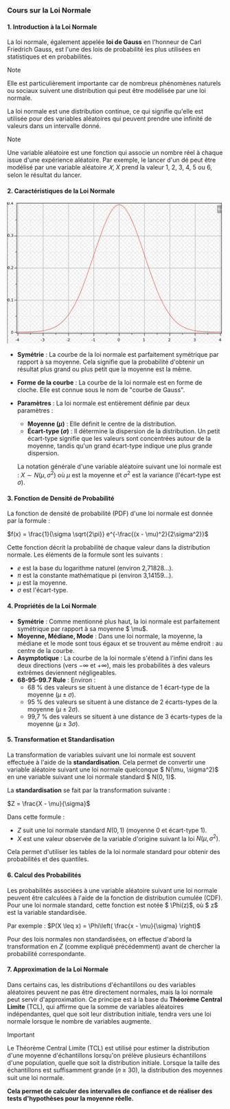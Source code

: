 ### Cours sur la Loi Normale

#### 1. Introduction à la Loi Normale

La loi normale, également appelée **loi de Gauss** en l'honneur de Carl Friedrich Gauss, est l'une des lois de probabilité les plus utilisées en statistiques et en probabilités. 

>[!NOTE]
>Elle est particulièrement importante car de nombreux phénomènes naturels ou sociaux suivent une distribution qui peut être modélisée par une loi normale.

La loi normale est une distribution continue, ce qui signifie qu'elle est utilisée pour des variables aléatoires qui peuvent prendre une infinité de valeurs dans un intervalle donné.

>[!NOTE]
>Une variable aléatoire est une fonction qui associe un nombre réel à chaque issue d'une expérience aléatoire. 
>Par exemple, le lancer d'un dé peut être modélisé par une variable aléatoire $𝑋$, $X$ prend la valeur 1, 2, 3, 4, 5 ou 6, selon le résultat du lancer.

#### 2. Caractéristiques de la Loi Normale

<img src="../images/loi-normal.png" width="500" />

- **Symétrie** : La courbe de la loi normale est parfaitement symétrique par rapport à sa moyenne. Cela signifie que la probabilité d'obtenir un résultat plus grand ou plus petit que la moyenne est la même.
  
- **Forme de la courbe** : La courbe de la loi normale est en forme de cloche. Elle est connue sous le nom de "courbe de Gauss". 

- **Paramètres** : La loi normale est entièrement définie par deux paramètres :
  - **Moyenne ($\mu$)** : Elle définit le centre de la distribution.
  - **Écart-type ($\sigma$)** : Il détermine la dispersion de la distribution. Un petit écart-type signifie que les valeurs sont concentrées autour de la moyenne, tandis qu'un grand écart-type indique une plus grande dispersion.

  La notation générale d'une variable aléatoire suivant une loi normale est :
  $X \sim N(\mu, \sigma^2)$
  où $\mu$ est la moyenne et $\sigma^2$ est la variance (l'écart-type est $\sigma$).

#### 3. Fonction de Densité de Probabilité

La fonction de densité de probabilité (PDF) d'une loi normale est donnée par la formule :

$f(x) = \frac{1}{\sigma \sqrt{2\pi}} e^{-\frac{(x - \mu)^2}{2\sigma^2}}$

Cette fonction décrit la probabilité de chaque valeur dans la distribution normale. Les éléments de la formule sont les suivants :
- $e$ est la base du logarithme naturel (environ 2,71828...).
- $\pi$ est la constante mathématique pi (environ 3,14159...).
- $\mu$ est la moyenne.
- $\sigma$ est l'écart-type.

#### 4. Propriétés de la Loi Normale

- **Symétrie** : Comme mentionné plus haut, la loi normale est parfaitement symétrique par rapport à sa moyenne $ \mu$.
- **Moyenne, Médiane, Mode** : Dans une loi normale, la moyenne, la médiane et le mode sont tous égaux et se trouvent au même endroit : au centre de la courbe.
- **Asymptotique** : La courbe de la loi normale s'étend à l'infini dans les deux directions (vers $-\infty$ et $+\infty$), mais les probabilités à des valeurs extrêmes deviennent négligeables.
- **68-95-99.7 Rule** : Environ :
  - 68 % des valeurs se situent à une distance de 1 écart-type de la moyenne ($\mu \pm \sigma$).
  - 95 % des valeurs se situent à une distance de 2 écarts-types de la moyenne ($\mu \pm 2\sigma$).
  - 99,7 % des valeurs se situent à une distance de 3 écarts-types de la moyenne ($\mu \pm 3\sigma$).

#### 5. Transformation et Standardisation

La transformation de variables suivant une loi normale est souvent effectuée à l'aide de la **standardisation**. Cela permet de convertir une variable aléatoire suivant une loi normale quelconque $ N(\mu, \sigma^2)$ en une variable suivant une loi normale standard $ N(0, 1)$.

La **standardisation** se fait par la transformation suivante :

$Z = \frac{X - \mu}{\sigma}$

Dans cette formule :
- $Z$ suit une loi normale standard $N(0,1)$ (moyenne 0 et écart-type 1).
- $X$ est une valeur observée de la variable d'origine suivant la loi $N(\mu, \sigma^2)$.

Cela permet d'utiliser les tables de la loi normale standard pour obtenir des probabilités et des quantiles.

#### 6. Calcul des Probabilités

Les probabilités associées à une variable aléatoire suivant une loi normale peuvent être calculées à l'aide de la fonction de distribution cumulée (CDF). Pour une loi normale standard, cette fonction est notée $ \Phi(z)$, où $ z$ est la variable standardisée.

Par exemple :
$P(X \leq x) = \Phi\left( \frac{x - \mu}{\sigma} \right)$

Pour des lois normales non standardisées, on effectue d'abord la transformation en $Z$ (comme expliqué précédemment) avant de chercher la probabilité correspondante.

#### 7. Approximation de la Loi Normale

Dans certains cas, les distributions d'échantillons ou des variables aléatoires peuvent ne pas être directement normales, mais la loi normale peut servir d'approximation. Ce principe est à la base du **Théorème Central Limite** (TCL), qui affirme que la somme de variables aléatoires indépendantes, quel que soit leur distribution initiale, tendra vers une loi normale lorsque le nombre de variables augmente.

>[!IMPORTANT]
>Le Théorème Central Limite (TCL) est utilisé pour estimer la distribution d'une moyenne d'échantillons lorsqu'on prélève plusieurs échantillons d'une population, quelle que soit la distribution initiale. Lorsque la taille des échantillons est suffisamment grande (𝑛 ≥ 30), la distribution des moyennes suit une loi normale. 
>
>**Cela permet de calculer des intervalles de confiance et de réaliser des tests d'hypothèses pour la moyenne réelle.**
